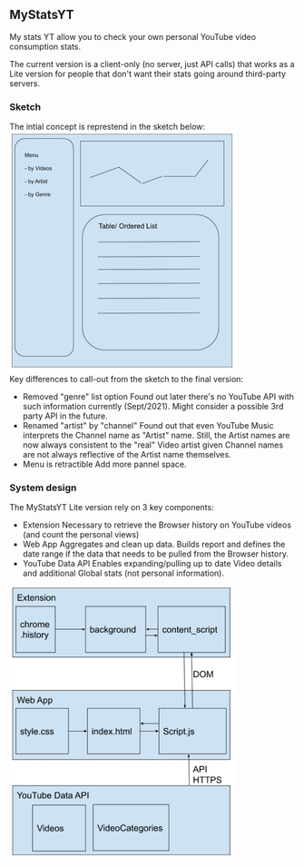 ## MyStatsYT
My stats YT allow you to check your own personal YouTube video consumption stats.

The current version is a client-only (no server, just API calls) that works as a Lite version for people that don't want their stats going around third-party servers. 
<br>


### Sketch
The intial concept is represtend in the sketch below: 
<br>
![new repo](./assets/sketch.png)
<br>
Key differences to call-out from the sketch to the final version: 
- Removed "genre" list option
  Found out later there's no YouTube API with such information currently (Sept/2021). Might consider a possible 3rd party API in the future.
- Renamed "artist" by "channel"
  Found out that even YouTube Music interprets the Channel name as "Artist" name. Still, the Artist names are now always consistent to the "real" Video artist given Channel names are not always reflective of the Artist name themselves. 
- Menu is retractible
  Add more pannel space. 


### System design
The MyStatsYT Lite version rely on 3 key components: 
- Extension
  Necessary to retrieve the Browser history on YouTube videos (and count the personal views)
- Web App
  Aggregates and clean up data. Builds report and defines the date range if the data that needs to be pulled from the Browser history. 
- YouTube Data API
  Enables expanding/pulling up to date Video details and additional Global stats (not personal information). 

![new repo](./assets/system_design.png)
<br>




